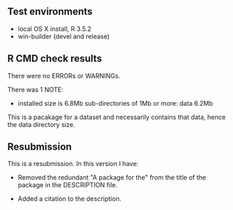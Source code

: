 ## Test environments
* local OS X install, R 3.5.2
* win-builder (devel and release)

## R CMD check results
There were no ERRORs or WARNINGs. 

There was 1 NOTE:

* installed size is  6.8Mb
    sub-directories of 1Mb or more:
      data   6.2Mb

This is a pacakage for a dataset and necessarily contains that data, hence the data directory size.

## Resubmission

This is a resubmission. In this version I have:

* Removed the redundant "A package for the" from the title of the package in the DESCRIPTION file.

* Added a citation to the description.
